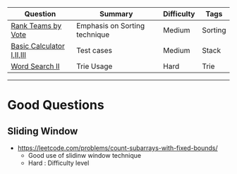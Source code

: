 
| Question | Summary | Difficulty | Tags
-------- | --------- | -------- | -------
|[Rank Teams by Vote](https://leetcode.com/problems/rank-teams-by-votes/description/)|Emphasis on Sorting technique | Medium | Sorting
|[Basic Calculator I,II,III](https://leetcode.com/problems/basic-calculator/description/)|Test cases | Medium | Stack |
|[Word Search II](https://leetcode.com/problems/word-search-ii/description/)|Trie Usage|Hard|Trie
-----------------

# Good Questions 

## Sliding Window
- https://leetcode.com/problems/count-subarrays-with-fixed-bounds/
    - Good use of slidinw window technique
    - Hard : Difficulty level